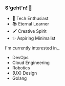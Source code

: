 ### S'geht'n! 👋

- 🚀 Tech Enthusiast
- 📚 Eternal Learner
- 🖌 Creative Spirit
- ✨ Aspiring Minimalist

I'm currently interested in...

- DevOps
- Cloud Engineering
- Robotics
- (UX) Design
- Golang
